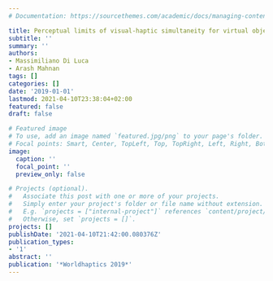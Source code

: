 ```yaml
---
# Documentation: https://sourcethemes.com/academic/docs/managing-content/

title: Perceptual limits of visual-haptic simultaneity for virtual object contact
subtitle: ''
summary: ''
authors:
- Massimiliano Di Luca
- Arash Mahnan
tags: []
categories: []
date: '2019-01-01'
lastmod: 2021-04-10T23:38:04+02:00
featured: false
draft: false

# Featured image
# To use, add an image named `featured.jpg/png` to your page's folder.
# Focal points: Smart, Center, TopLeft, Top, TopRight, Left, Right, BottomLeft, Bottom, BottomRight.
image:
  caption: ''
  focal_point: ''
  preview_only: false

# Projects (optional).
#   Associate this post with one or more of your projects.
#   Simply enter your project's folder or file name without extension.
#   E.g. `projects = ["internal-project"]` references `content/project/deep-learning/index.md`.
#   Otherwise, set `projects = []`.
projects: []
publishDate: '2021-04-10T21:42:00.080376Z'
publication_types:
- '1'
abstract: ''
publication: '*Worldhaptics 2019*'
---
```

